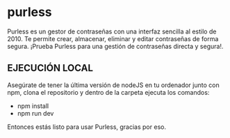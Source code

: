 # purless

Purless es un gestor de contraseñas con una interfaz sencilla al estilo de 2010. Te permite crear, almacenar, eliminar y editar contraseñas de forma segura.  ¡Prueba Purless para una gestión de contraseñas directa y segura!.

## EJECUCIÓN LOCAL

Asegúrate de tener la última versión de nodeJS en tu ordenador junto con npm, clona el repositorio y dentro de la carpeta ejecuta los comandos:

- npm install
- npm run dev

Entonces estás listo para usar Purless, gracias por eso.
